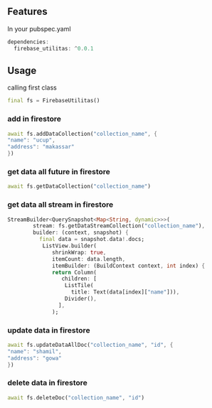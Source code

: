 <!--
This README describes the package. If you publish this package to pub.dev,
this README's contents appear on the landing page for your package.

For information about how to write a good package README, see the guide for
[writing package pages](https://dart.dev/guides/libraries/writing-package-pages).

For general information about developing packages, see the Dart guide for
[creating packages](https://dart.dev/guides/libraries/create-library-packages)
and the Flutter guide for
[developing packages and plugins](https://flutter.dev/developing-packages).
-->

## Features

In your pubspec.yaml
```dart
dependencies:
  firebase_utilitas: ^0.0.1
```

## Usage

calling first class
```dart
final fs = FirebaseUtilitas()
```

### add in firestore
```dart
await fs.addDataCollection("collection_name", {
"name": "ucup",
"address": "makassar"
})
```

### get data all future in firestore
```dart
await fs.getDataCollection("collection_name")
```

### get data all stream in firestore
```dart
StreamBuilder<QuerySnapshot<Map<String, dynamic>>>(
        stream: fs.getDataStreamCollection("collection_name"),
        builder: (context, snapshot) {
          final data = snapshot.data!.docs;
           ListView.builder(
              shrinkWrap: true,
              itemCount: data.length,
              itemBuilder: (BuildContext context, int index) {
              return Column(
                 children: [
                  ListTile(
                    title: Text(data[index]["name"])),
                  Divider(),
                ],
              );
```

### update data in firestore
```dart
await fs.updateDataAllDoc("collection_name", "id", {
"name": "shamil",
"address": "gowa"
})
```

### delete data in firestore
```dart
await fs.deleteDoc("collection_name", "id")
```
